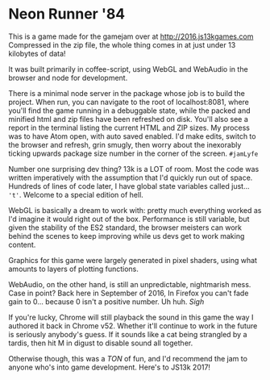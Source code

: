 # Neon Runner '84

This is a game made for the gamejam over at http://2016.js13kgames.com Compressed in the zip file, the whole thing comes in at just under 13 kilobytes of data!

It was built primarily in coffee-script, using WebGL and WebAudio in the browser and node for development.

There is a minimal node server in the package whose job is to build the project. When run, you can navigate to the root of localhost:8081, where you'll find the game running in a debuggable state, while the packed and minified html and zip files have been refreshed on disk. You'll also see a report in the terminal listing the current HTML and ZIP sizes. My process was to have Atom open, with auto saved enabled. I'd make edits, switch to the browser and refresh, grin smugly, then worry about the inexorably ticking upwards package size number in the corner of the screen. `#jamLyfe`

Number one surprising dev thing? 13k is a LOT of room. Most the code was written imperatively with the assumption that I'd quickly run out of space. Hundreds of lines of code later, I have global state variables called just... `'t'`. Welcome to a special edition of hell.

WebGL is basically a dream to work with: pretty much everything worked as I'd imagine it would right out of the box. Performance is still variable, but given the stability of the ES2 standard, the browser meisters can work behind the scenes to keep improving while us devs get to work making content.

Graphics for this game were largely generated in pixel shaders, using what amounts to layers of plotting functions.

WebAudio, on the other hand, is still an unpredictable, nightmarish mess. Case in point? Back here in September of 2016, In Firefox you can't fade gain to 0... because 0 isn't a positive number. Uh huh. *Sigh*

If you're lucky, Chrome will still playback the sound in this game the way I authored it back in Chrome v52. Whether it'll continue to work in the future is seriously anybody's guess. If it sounds like a cat being strangled by a tardis, then hit M in digust to disable sound all together.

Otherwise though, this was a *TON* of fun, and I'd recommend the jam to anyone who's into game development. Here's to JS13k 2017!
